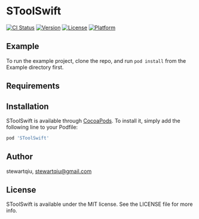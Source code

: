 # SToolSwift

[![CI Status](http://img.shields.io/travis/stewartqiu/SToolSwift.svg?style=flat)](https://travis-ci.org/stewartqiu/SToolSwift)
[![Version](https://img.shields.io/cocoapods/v/SToolSwift.svg?style=flat)](http://cocoapods.org/pods/SToolSwift)
[![License](https://img.shields.io/cocoapods/l/SToolSwift.svg?style=flat)](http://cocoapods.org/pods/SToolSwift)
[![Platform](https://img.shields.io/cocoapods/p/SToolSwift.svg?style=flat)](http://cocoapods.org/pods/SToolSwift)

## Example

To run the example project, clone the repo, and run `pod install` from the Example directory first.

## Requirements

## Installation

SToolSwift is available through [CocoaPods](http://cocoapods.org). To install
it, simply add the following line to your Podfile:

```ruby
pod 'SToolSwift'
```

## Author

stewartqiu, stewartqiu@gmail.com

## License

SToolSwift is available under the MIT license. See the LICENSE file for more info.
